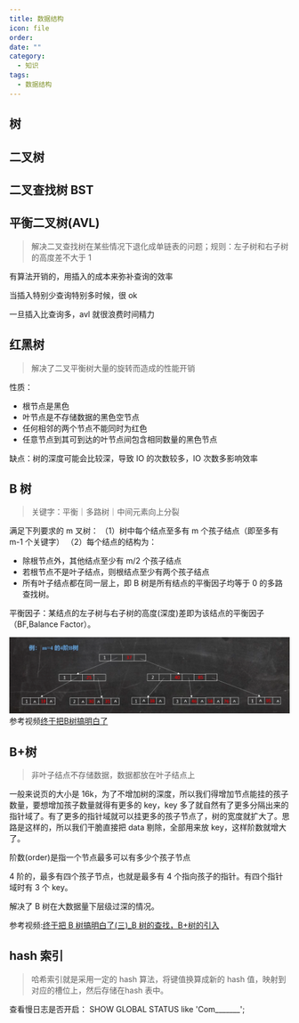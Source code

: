 ```yaml
---
title: 数据结构
icon: file
order: 
date: ""
category:
  - 知识
tags:
  - 数据结构
---
```

## 树


## 二叉树


## 二叉查找树 BST


## 平衡二叉树(AVL)
>解决二叉查找树在某些情况下退化成单链表的问题；规则：左子树和右子树的高度差不大于 1

有算法开销的，用插入的成本来弥补查询的效率

当插入特别少查询特别多时候，很 ok

一旦插入比查询多，avl 就很浪费时间精力

## 红黑树
>解决了二叉平衡树大量的旋转而造成的性能开销

性质：
- 根节点是黑色
- 叶节点是不存储数据的黑色空节点
- 任何相邻的两个节点不能同时为红色
- 任意节点到其可到达的叶节点间包含相同数量的黑色节点

缺点：树的深度可能会比较深，导致 IO 的次数较多，IO 次数多影响效率

## B 树
>关键字：平衡｜多路树｜中间元素向上分裂

满足下列要求的 m 叉树：
（1）树中每个结点至多有 m 个孩子结点（即至多有 m-1 个关键字）
（2）每个结点的结构为：
- 除根节点外，其他结点至少有 m/2 个孩子结点
- 若根节点不是叶子结点，则根结点至少有两个孩子结点
- 所有叶子结点都在同一层上，即 B 树是所有结点的平衡因子均等于 0 的多路查找树。


平衡因子：某结点的左子树与右子树的高度(深度)差即为该结点的平衡因子（BF,Balance Factor）。

![](../../../appends/img/btree1.png)
参考视频[终于把B树搞明白了](https://www.bilibili.com/video/BV1rB4y1Q7e6/?share_source=copy_web&vd_source=5903e81d41539e9b3be309b9b3bb014f)

## B+树
>非叶子结点不存储数据，数据都放在叶子结点上

一般来说页的大小是 16k，为了不增加树的深度，所以我们得增加节点能挂的孩子数量，要想增加孩子数量就得有更多的 key，key 多了就自然有了更多分隔出来的指针域了。有了更多的指针域就可以挂更多的孩子节点了，树的宽度就扩大了。思路是这样的，所以我们干脆直接把 data 剔除，全部用来放 key，这样阶数就增大了。


阶数(order)是指一个节点最多可以有多少个孩子节点

4 阶的，最多有四个孩子节点，也就是最多有 4 个指向孩子的指针。有四个指针域时有 3 个 key。

解决了 B 树在大数据量下层级过深的情况。

参考视频:[终于把 B 树搞明白了(三)_B 树的查找，B+树的引入]( https://www.bilibili.com/video/BV1yB4y1v7Jy/?share_source=copy_web&vd_source=be43317d56c1e709887070d1c811fb5b )

## hash 索引
>哈希索引就是采用一定的 hash 算法，将键值换算成新的 hash 值，映射到对应的槽位上，然后存储在hash 表中。



查看慢日志是否开启：
SHOW GLOBAL STATUS like 'Com_______';



